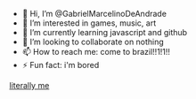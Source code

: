 - 👋 Hi, I’m @GabrielMarcelinoDeAndrade
- 👀 I’m interested in games, music, art
- 🌱 I’m currently learning javascript and github
- 💞️ I’m looking to collaborate on nothing
- 📫 How to reach me: come to brazil!!1!1!!
- ⚡ Fun fact: i'm bored

[literally me](https://tenor.com/ipblTh7jtCJ.gif)

